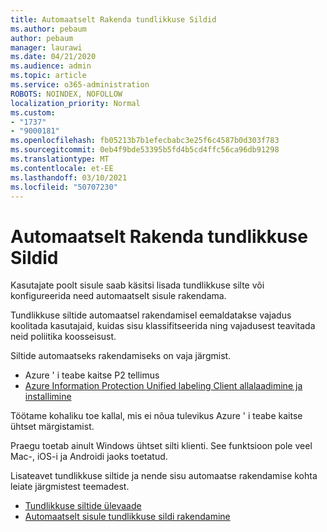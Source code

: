 ```yaml
---
title: Automaatselt Rakenda tundlikkuse Sildid
ms.author: pebaum
author: pebaum
manager: laurawi
ms.date: 04/21/2020
ms.audience: admin
ms.topic: article
ms.service: o365-administration
ROBOTS: NOINDEX, NOFOLLOW
localization_priority: Normal
ms.custom:
- "1737"
- "9000181"
ms.openlocfilehash: fb05213b7b1efecbabc3e25f6c4587b0d303f783
ms.sourcegitcommit: 0eb4f9bde53395b5fd4b5cd4ffc56ca96db91298
ms.translationtype: MT
ms.contentlocale: et-EE
ms.lasthandoff: 03/10/2021
ms.locfileid: "50707230"
---
```

# <a name="auto-apply-sensitivity-labels"></a>Automaatselt Rakenda tundlikkuse Sildid

Kasutajate poolt sisule saab käsitsi lisada tundlikkuse silte või konfigureerida need automaatselt sisule rakendama.

Tundlikkuse siltide automaatsel rakendamisel eemaldatakse vajadus koolitada kasutajaid, kuidas sisu klassifitseerida ning vajadusest teavitada neid poliitika koosseisust.

Siltide automaatseks rakendamiseks on vaja järgmist.

- Azure ' i teabe kaitse P2 tellimus
- [Azure Information Protection Unified labeling Client allalaadimine ja installimine](https://docs.microsoft.com/azure/information-protection/rms-client/install-unifiedlabelingclient-app)

Töötame kohaliku toe kallal, mis ei nõua tulevikus Azure ' i teabe kaitse ühtset märgistamist.

Praegu toetab ainult Windows ühtset silti klienti.  See funktsioon pole veel Mac-, iOS-i ja Androidi jaoks toetatud.

Lisateavet tundlikkuse siltide ja nende sisu automaatse rakendamise kohta leiate järgmistest teemadest.

- [Tundlikkuse siltide ülevaade](https://docs.microsoft.com/microsoft-365/compliance/sensitivity-labels)
- [Automaatselt sisule tundlikkuse sildi rakendamine](https://docs.microsoft.com/microsoft-365/compliance/apply-sensitivity-label-automatically)